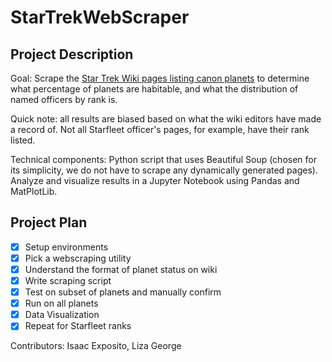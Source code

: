 # StarTrekWebScraper

## Project Description

Goal: Scrape the [Star Trek Wiki pages listing canon planets](https://memory-alpha.fandom.com/wiki/Category:Planets) to determine what percentage of planets are habitable, and what the distribution of named officers by rank is.

Quick note: all results are biased based on what the wiki editors have made a record of. Not all Starfleet officer's pages, for example, have their rank listed.

Technical components: Python script that uses Beautiful Soup (chosen for its simplicity, we do not have to scrape any dynamically generated pages). Analyze and visualize results in a Jupyter Notebook using Pandas and MatPlotLib.

## Project Plan

- [x] Setup environments
- [x] Pick a webscraping utility
- [x] Understand the format of planet status on wiki
- [x] Write scraping script
- [x] Test on subset of planets and manually confirm
- [x] Run on all planets
- [x] Data Visualization
- [x] Repeat for Starfleet ranks

Contributors: Isaac Exposito, Liza George
